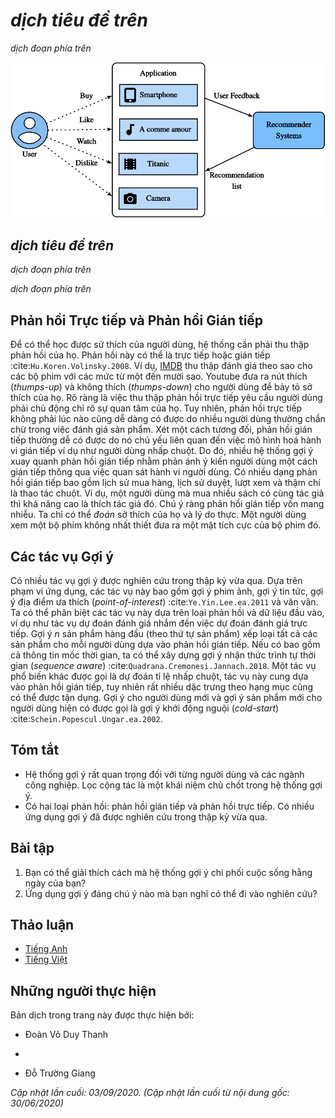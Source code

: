 <!-- ===================== Bắt đầu dịch Phần 1 ==================== -->

<!--
# Overview of Recommender Systems
-->

# *dịch tiêu đề trên*


<!--
In the last decade, the Internet has evolved into a platform for large-scale online services, 
which profoundly changed the way we communicate, read news, buy products, and watch movies.
In the meanwhile, the unprecedented number of items (we use the term *item* to refer to movies, news, books, and products.) 
offered online requires a system that can help us discover items that we preferred. 
Recommender systems are therefore powerful information filtering tools 
that can facilitate personalized services and provide tailored experience to individual users. 
In short, recommender systems play a pivotal role in utilizing the wealth of data available to make choices manageable.
Nowadays, recommender systems are at the core of a number of online services providers such as Amazon, Netflix, and YouTube. 
Recall the example of Deep learning books recommended by Amazon in :numref:`subsec_recommender_systems`. 
The benefits of employing recommender systems are two-folds: 
On the one hand, it can largely reduce users' effort in finding items and alleviate the issue of information overload. 
On the other hand, it can add business value to  online service providers and is an important source of revenue.
This chapter will introduce the fundamental concepts, classic models and recent advances 
with deep learning in the field of recommender systems, together with implemented examples.
-->

*dịch đoạn phía trên*

<!--
![Illustration of the Recommendation Process](../img/rec-intro.svg)
-->

![*dịch mô tả phía trên*](../img/rec-intro.svg)


<!--
## Collaborative Filtering
-->

## *dịch tiêu đề trên*


<!--
We start the journey with the important concept in recommender systems---collaborative filtering (CF), 
which was first coined by the Tapestry system :cite:`Goldberg.Nichols.Oki.ea.1992`, 
referring to "people collaborate to help one another perform the filtering process 
in order to handle the large amounts of email and messages posted to newsgroups".
This term has been enriched with more senses. In a broad sense, it is the process of
filtering for information or patterns using techniques involving collaboration among multiple users, agents, and data sources. 
CF has many forms and numerous CF methods proposed since its advent.
-->

*dịch đoạn phía trên*


<!--
Overall, CF techniques can be categorized into: memory-based CF, model-based CF, and their hybrid :cite:`Su.Khoshgoftaar.2009`.
Representative memory-based CF techniques are nearest neighbor-based CF such as user-based CF and item-based CF :cite:`Sarwar.Karypis.Konstan.ea.2001`.
Latent factor models such as matrix factorization are examples of model-based CF.
Memory-based CF has limitations in dealing with sparse and large-scale data since it computes the similarity values based on common items.
Model-based methods become more popular with its better capability in dealing with sparsity and scalability.
Many model-based CF approaches can be extended with neural networks, 
leading to more flexible and scalable models with the computation acceleration in deep learning :cite:`Zhang.Yao.Sun.ea.2019`.
In general, CF only uses the user-item interaction data to make predictions and recommendations.
Besides CF, content-based and context-based recommender systems are also useful in incorporating 
the content descriptions of items/users and contextual signals such as timestamps and locations.
Obviously, we may need to adjust the model types/structures when different input data is available.
-->

*dịch đoạn phía trên*

<!-- ===================== Kết thúc dịch Phần 1 ===================== -->

<!-- ===================== Bắt đầu dịch Phần 2 ===================== -->

<!--
## Explicit Feedback and Implicit Feedback
-->

## Phản hồi Trực tiếp và Phản hồi Gián tiếp


<!--
To learn the preference of users, the system shall collect feedback from them.
The feedback can be either explicit or implicit :cite:`Hu.Koren.Volinsky.2008`.
For example, [IMDB](https://www.imdb.com/) collects star ratings ranging from one to ten stars for movies.
YouTube provides the thumbs-up and thumbs-down buttons for users to show their preferences.
It is apparent that gathering explicit feedback requires users to indicate their interests proactively.
Nonetheless, explicit feedback is not always readily available as many users may be reluctant to rate products.
Relatively speaking, implicit feedback is often readily available since it is mainly concerned with modeling implicit behavior such user clicks.
As such, many recommender systems are centered on implicit feedback which indirectly reflects user's opinion through observing user behavior.
There are diverse forms of implicit feedback including purchase history, browsing history, watches and even mouse movements.
For example, a user that purchased many books by the same author probably likes that author.
Note that implicit feedback is inherently noisy. 
We can only *guess* their preferences and true motives.
A user watched a movie does not necessarily indicate a positive view of that movie.
-->

Để có thể học được sử thích của người dùng, hệ thống cần phải thu thập phản hồi của họ.
Phản hồi này có thể là trực tiếp hoặc gián tiếp :cite:`Hu.Koren.Volinsky.2008`.
Ví dụ, [IMDB](https://www.imdb.com/) thu thập đánh giá theo sao cho các bộ phim với các mức từ một đến mười sao.
Youtube đưa ra nút thích (*thumps-up*) và không thích (*thumps-down*) cho người dùng để bảy tỏ sở thích của họ.
Rõ ràng là việc thu thập phản hồi trực tiếp yêu cầu người dùng phải chủ động chỉ rõ sự quan tâm của họ.
Tuy nhiên, phản hồi trực tiếp không phải lúc nào cũng dễ dàng có được do nhiều người dùng thường chần chừ trong việc đánh giá sản phẩm.
Xét một cách tương đối, phản hồi gián tiếp thường dễ có được do nó chủ yếu liên quan đến việc mô hình hoá hành vi gián tiếp ví dụ như người dùng nhấp chuột.
Do đó, nhiều hệ thống gợi ý xuay quanh phản hồi gián tiếp nhằm phản ánh ý kiến người dùng một cách gián tiếp thông qua việc quan sát hành vi người dùng.
Có nhiều dạng phản hồi gián tiếp bao gồm lịch sử mua hàng, lịch sử duyệt, lượt xem và thậm chí là thao tác chuột.
Ví dụ, một người dùng mà mua nhiều sách có cùng tác giả thì khả năng cao là thích tác giả đó.
Chú ý ràng phản hồi gián tiếp vốn mang nhiễu.
Ta chỉ có thể *đoán* sở thích của họ và lý do thực.
Một người dùng xem một bộ phim không nhất thiết đưa ra một mặt tích cực của bộ phim đó.


<!--
## Recommendation Tasks
-->

## Các tác vụ Gợi ý


<!--
A number of recommendation tasks have been investigated in the past decades.
Based on the domain of applications, there are movies recommendation, news recommendations, point-of-interest recommendation :cite:`Ye.Yin.Lee.ea.2011` and so forth.
It is also possible to differentiate the tasks based on the types of feedback and input data, for example, the rating prediction task aims to predict the explicit ratings.
Top-$n$ recommendation (item ranking) ranks all items for each user personally based on the implicit feedback.
If time-stamp information is also included, we can build sequence-aware recommendation :cite:`Quadrana.Cremonesi.Jannach.2018`.
Another popular task is called click-through rate prediction, which is also based on implicit feedback, but various categorical features can be utilized.
Recommending for new users and recommending new items to existing users are called cold-start recommendation :cite:`Schein.Popescul.Ungar.ea.2002`.
-->

Có nhiều tác vụ gợi ý được nghiên cứu trong thập kỷ vừa qua.
Dựa trên phạm vi ứng dụng, các tác vụ này bao gồm gợi ý phim ảnh, gợi ý tin tức, gợi ý địa điểm ưa thích (*point-of-interest*) :cite:`Ye.Yin.Lee.ea.2011` và vân vân.
Ta có thể phân biệt các tác vụ này dựa trên loại phản hồi và dữ liệu đầu vào, ví dụ như tác vụ dự đoán đánh giá nhắm đến việc dự đoán đánh giá trực tiếp.
Gợi ý $n$ sản phẩm hàng đầu (theo thứ tự sản phẩm) xếp loại tất cả các sản phẩm cho mỗi người dùng dựa vào phản hồi gián tiếp.
Nếu có bao gồm cả thông tin mốc thời gian, ta có thể xây dựng gợi ý nhận thức trình tự thời gian (*sequence aware*) :cite:`Quadrana.Cremonesi.Jannach.2018`.
Một tác vụ phổ biến khác được gọi là dự đoán tỉ lệ nhấp chuột, tác vụ này cung dựa vào phản hồi gián tiếp, tuy nhiên rất nhiều dặc trưng theo hạng mục cũng có thể được tận dụng.
Gợi ý cho người dùng mới và gợi ý sản phẩm mới cho người dùng hiện có được gọi là gợi ý khởi động nguội (*cold-start*) :cite:`Schein.Popescul.Ungar.ea.2002`.



## Tóm tắt

<!--
* Recommender systems are important for individual users and industries. Collaborative filtering is a key concept in recommendation.
* There are two types of feedbacks: implicit feedback and explicit feedback.  A number of recommendation tasks have been explored during the last decade.
-->

* Hệ thống gợi ý rất quan trọng đối với từng người dùng và các ngành công nghiệp. Lọc cộng tác là một khái niệm chủ chốt trong hệ thống gợi ý.
* Có hai loại phản hồi: phản hồi gián tiếp và phản hồi trực tiếp. Có nhiều ứng dụng gợi ý đã được nghiên cứu trong thập kỷ vừa qua.


## Bài tập

<!--
1. Can you explain how recommender systems influence your daily life?
2. What interesting recommendation tasks do you think can be investigated?
-->

1. Bạn có thể giải thích cách mà hệ thống gợi ý chi phối cuộc sống hằng ngày của bạn?
2. Ứng dụng gợi ý đáng chú ý nào mà bạn nghĩ có thể đi vào nghiên cứu?

<!-- ===================== Kết thúc dịch Phần 2 ===================== -->

## Thảo luận
* [Tiếng Anh](https://discuss.d2l.ai/t/398)
* [Tiếng Việt](https://forum.machinelearningcoban.com/c/d2l)


## Những người thực hiện
Bản dịch trong trang này được thực hiện bởi:
<!--
Tác giả của mỗi Pull Request điền tên mình và tên những người review mà bạn thấy
hữu ích vào từng phần tương ứng. Mỗi dòng một tên, bắt đầu bằng dấu `*`.

Tên đầy đủ của các reviewer có thể được tìm thấy tại https://github.com/aivivn/d2l-vn/blob/master/docs/contributors_info.md
-->

* Đoàn Võ Duy Thanh
<!-- Phần 1 -->
* 

<!-- Phần 2 -->
* Đỗ Trường Giang

*Cập nhật lần cuối: 03/09/2020. (Cập nhật lần cuối từ nội dung gốc: 30/06/2020)*
